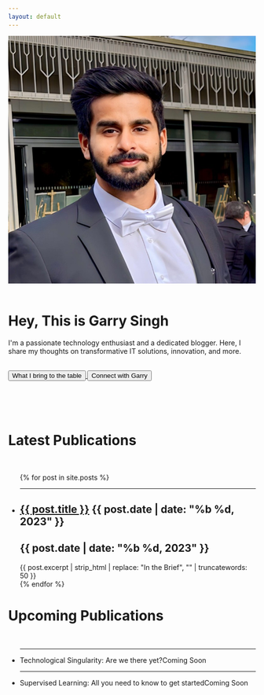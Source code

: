 ```yaml
---
layout: default
---
```


<head>
  <!-- Other head elements -->
  <link rel="stylesheet" type="text/css" href="{{ '/assets/style/main.css' | relative_url }}">
  <link rel="stylesheet" href="https://cdnjs.cloudflare.com/ajax/libs/font-awesome/5.15.3/css/all.min.css">
</head>

<body>
<div class="intro">
  <img class="profile-image" src="/assets/images/logo.jpg" alt="Your Picture">
  <br><br>
  <h1>Hey, This is Garry Singh</h1>
  <p>
    I'm a passionate technology enthusiast and a dedicated blogger. Here, I share my thoughts on transformative IT solutions, innovation, and more.
  </p>
</div>
<br>
<div>
    <a href="/about">
      <button class="button">
        <i class="fas fa-cogs icon"></i> 
        What I bring to the table
      </button>
    </a>
    <a href="https://www.linkedin.com/in/singhgarry/">
      <button class="button">
        <i class="fab fa-linkedin-in icon"></i> 
        Connect with Garry
      </button>
    </a>
	<!--<a href="mailto:garry.singh@intelsoft.ca?subject=Hiring%20Inquiry:%20Garry%20Singh%20Blog">
      <button class="button">
        <i class="fas fa-envelope icon"></i>
        Hire Garry
      </button>
    </a>-->
</div>
  
<br><br><br>

<div class="blog-posts">
  <!-- Latest Publications -->
  <h1 class="publications-title">Latest Publications</h1>

  <br>
  <ul> <!-- Remove list-style bullets -->
    {% for post in site.posts %}
      <li>
	  	<hr>
        <!--<img class="img-responsive" src="/assets/images/{{ post.name | remove: '.markdown' }}.jpg" alt="Image Description">-->
        <h2><a href="{{ post.url }}">{{ post.title }}</a> <span class="post-date">{{ post.date | date: "%b %d, 2023" }}</span></h2> <!-- Add post date -->
		<h2><span class="post-date-mob">{{ post.date | date: "%b %d, 2023" }}</span></h2>
        {{ post.excerpt | strip_html | replace: "In the Brief", "" | truncatewords: 50 }}
      </li>
    {% endfor %}
  </ul>
  
  <!-- Upcoming Publications -->
  <h1 class="publications-title">Upcoming Publications</h1>
  <br>
  <ul class="upcoming-publications-list">
    <li>	<hr>Technological Singularity: Are we there yet?<span class="coming-soon-tag">Coming Soon</span></li>
    <li>	<hr>Supervised Learning: All you need to know to get started<span class="coming-soon-tag">Coming Soon</span></li>
  </ul>
</div>
</body>
